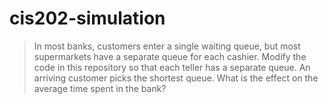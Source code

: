 # cis202-simulation
>In most banks, customers enter a single waiting queue, but most supermarkets have a separate queue for each cashier. Modify the code in this repository so that each teller has a separate queue. An arriving customer picks the shortest queue. What is the effect on the average time spent in the bank?
